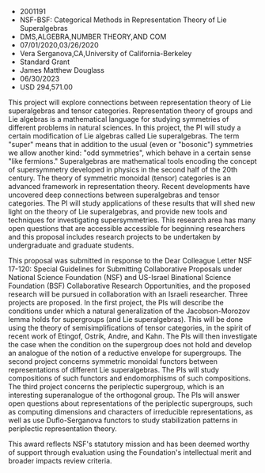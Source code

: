 
* 2001191
* NSF-BSF: Categorical Methods in Representation Theory of Lie Superalgebras
* DMS,ALGEBRA,NUMBER THEORY,AND COM
* 07/01/2020,03/26/2020
* Vera Serganova,CA,University of California-Berkeley
* Standard Grant
* James Matthew Douglass
* 06/30/2023
* USD 294,571.00

This project will explore connections between representation theory of Lie
superalgebras and tensor categories. Representation theory of groups and Lie
algebras is a mathematical language for studying symmetries of different
problems in natural sciences. In this project, the PI will study a certain
modification of Lie algebras called Lie superalgebras. The term "super" means
that in addition to the usual (even or "bosonic") symmetries we allow another
kind: "odd symmetries", which behave in a certain sense "like fermions."
Superalgebras are mathematical tools encoding the concept of supersymmetry
developed in physics in the second half of the 20th century. The theory of
symmetric monoidal (tensor) categories is an advanced framework in
representation theory. Recent developments have uncovered deep connections
between superalgebras and tensor categories. The PI will study applications of
these results that will shed new light on the theory of Lie superalgebras, and
provide new tools and techniques for investigating supersymmetries. This
research area has many open questions that are accessible accessible for
beginning researchers and this proposal includes research projects to be
undertaken by undergraduate and graduate students.

This proposal was submitted in response to the Dear Colleague Letter NSF 17-120:
Special Guidelines for Submitting Collaborative Proposals under National Science
Foundation (NSF) and US-Israel Binational Science Foundation (BSF) Collaborative
Research Opportunities, and the proposed research will be pursued in
collaboration with an Israeli researcher. Three projects are proposed. In the
first project, the PIs will describe the conditions under which a natural
generalization of the Jacobson-Morozov lemma holds for supergroups (and Lie
superalgebras). This will be done using the theory of semisimplifications of
tensor categories, in the spirit of recent work of Etingof, Ostrik, Andre, and
Kahn. The PIs will then investigate the case when the condition on the
supergroup does not hold and develop an analogue of the notion of a reductive
envelope for supergroups. The second project concerns symmetric monoidal
functors between representations of different Lie superalgebras. The PIs will
study compositions of such functors and endomorphisms of such compositions. The
third project concerns the periplectic supergroup, which is an interesting
superanalogue of the orthogonal group. The PIs will answer open questions about
representations of the periplectic supergroups, such as computing dimensions and
characters of irreducible representations, as well as use Duflo-Serganova
functors to study stabilization patterns in periplectic representation theory.

This award reflects NSF's statutory mission and has been deemed worthy of
support through evaluation using the Foundation's intellectual merit and broader
impacts review criteria.
